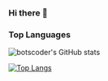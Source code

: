 ### Hi there 👋
### Top Languages

![botscoder's GitHub stats](https://github-readme-stats.vercel.app/api?username=botscoder&show_icons=true&theme=light)

[![Top Langs](https://github-readme-stats.vercel.app/api/top-langs/?username=botscoder&layout=compactbg_color)](https://github.com/anuraghazra/github-readme-stats)
